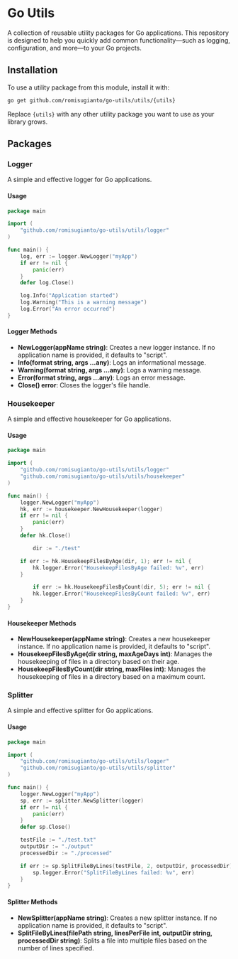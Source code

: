 # Go Utils

A collection of reusable utility packages for Go applications. This repository is designed to help you quickly add common functionality—such as logging, configuration, and more—to your Go projects.

## Installation

To use a utility package from this module, install it with:

```bash
go get github.com/romisugianto/go-utils/utils/{utils}
```

Replace `{utils}` with any other utility package you want to use as your library grows.

## Packages

### Logger

A simple and effective logger for Go applications.

#### Usage

```go
package main

import (
    "github.com/romisugianto/go-utils/utils/logger"
)

func main() {
    log, err := logger.NewLogger("myApp")
    if err != nil {
        panic(err)
    }
    defer log.Close()

    log.Info("Application started")
    log.Warning("This is a warning message")
    log.Error("An error occurred")
}
```

#### Logger Methods

- **NewLogger(appName string)**: Creates a new logger instance. If no application name is provided, it defaults to "script".
- **Info(format string, args ...any)**: Logs an informational message.
- **Warning(format string, args ...any)**: Logs a warning message.
- **Error(format string, args ...any)**: Logs an error message.
- **Close() error**: Closes the logger's file handle.

### Housekeeper

A simple and effective housekeeper for Go applications.

#### Usage

```go
package main

import (
    "github.com/romisugianto/go-utils/utils/logger"
    "github.com/romisugianto/go-utils/utils/housekeeper"
)

func main() {
    logger.NewLogger("myApp")
    hk, err := housekeeper.NewHousekeeper(logger)
    if err != nil {
        panic(err)
    }
    defer hk.Close()

		dir := "./test"

    if err := hk.HousekeepFilesByAge(dir, 1); err != nil {
        hk.logger.Error("HousekeepFilesByAge failed: %v", err)
    }

		if err := hk.HousekeepFilesByCount(dir, 5); err != nil {
        hk.logger.Error("HousekeepFilesByCount failed: %v", err)
    }
}
```

#### Housekeeper Methods

- **NewHousekeeper(appName string)**: Creates a new housekeeper instance. If no application name is provided, it defaults to "script".
- **HousekeepFilesByAge(dir string, maxAgeDays int)**: Manages the housekeeping of files in a directory based on their age.
- **HousekeepFilesByCount(dir string, maxFiles int)**: Manages the housekeeping of files in a directory based on a maximum count.

### Splitter

A simple and effective splitter for Go applications.

#### Usage

```go
package main

import (
    "github.com/romisugianto/go-utils/utils/logger"
    "github.com/romisugianto/go-utils/utils/splitter"
)

func main() {
    logger.NewLogger("myApp")
    sp, err := splitter.NewSplitter(logger)
    if err != nil {
        panic(err)
    }
    defer sp.Close()

    testFile := "./test.txt"
    outputDir := "./output"
    processedDir := "./processed"

    if err := sp.SplitFileByLines(testFile, 2, outputDir, processedDir); err != nil {
        sp.logger.Error("SplitFileByLines failed: %v", err)
    }
}
```

#### Splitter Methods

- **NewSplitter(appName string)**: Creates a new splitter instance. If no application name is provided, it defaults to "script".
- **SplitFileByLines(filePath string, linesPerFile int, outputDir string, processedDir string)**: Splits a file into multiple files based on the number of lines specified.